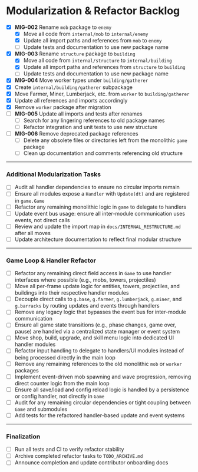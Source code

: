 # Modularization & Refactor Backlog

- [x] **MIG-002** Rename `mob` package to `enemy`
  - [x] Move all code from `internal/mob` to `internal/enemy`
  - [x] Update all import paths and references from `mob` to `enemy`
  - [ ] Update tests and documentation to use new package name
- [x] **MIG-003** Rename `structure` package to `building`
  - [x] Move all code from `internal/structure` to `internal/building`
  - [x] Update all import paths and references from `structure` to `building`
  - [ ] Update tests and documentation to use new package name
 - [x] **MIG-004** Move worker types under `building/gatherer`
  - [x] Create `internal/building/gatherer` subpackage
  - [x] Move Farmer, Miner, Lumberjack, etc. from `worker` to `building/gatherer`
  - [x] Update all references and imports accordingly
  - [x] Remove `worker` package after migration
- [ ] **MIG-005** Update all imports and tests after renames
  - [ ] Search for any lingering references to old package names
  - [ ] Refactor integration and unit tests to use new structure
- [ ] **MIG-006** Remove deprecated package references
  - [ ] Delete any obsolete files or directories left from the monolithic `game` package
  - [ ] Clean up documentation and comments referencing old structure

---

### Additional Modularization Tasks

- [ ] Audit all handler dependencies to ensure no circular imports remain
- [ ] Ensure all modules expose a `Handler` with `Update(dt)` and are registered in `game.Game`
- [ ] Refactor any remaining monolithic logic in `game` to delegate to handlers
- [ ] Update event bus usage: ensure all inter-module communication uses events, not direct calls
- [ ] Review and update the import map in `docs/INTERNAL_RESTRUCTURE.md` after all moves
- [ ] Update architecture documentation to reflect final modular structure

---

### Game Loop & Handler Refactor

- [ ] Refactor any remaining direct field access in `Game` to use handler interfaces where possible (e.g., mobs, towers, projectiles)
- [ ] Move all per-frame update logic for entities, towers, projectiles, and buildings into their respective handler modules
- [ ] Decouple direct calls to `g.base`, `g.farmer`, `g.lumberjack`, `g.miner`, and `g.barracks` by routing updates and events through handlers
- [ ] Remove any legacy logic that bypasses the event bus for inter-module communication
- [ ] Ensure all game state transitions (e.g., phase changes, game over, pause) are handled via a centralized state manager or event system
- [ ] Move shop, build, upgrade, and skill menu logic into dedicated UI handler modules
- [ ] Refactor input handling to delegate to handlers/UI modules instead of being processed directly in the main loop
- [ ] Remove any remaining references to the old monolithic `mob` or `worker` packages
- [ ] Implement event-driven mob spawning and wave progression, removing direct counter logic from the main loop
- [ ] Ensure all save/load and config reload logic is handled by a persistence or config handler, not directly in `Game`
- [ ] Audit for any remaining circular dependencies or tight coupling between `Game` and submodules
- [ ] Add tests for the refactored handler-based update and event systems

---

### Finalization

- [ ] Run all tests and CI to verify refactor stability
- [ ] Archive completed refactor tasks to `TODO_ARCHIVE.md`
- [ ] Announce completion and update contributor onboarding docs
